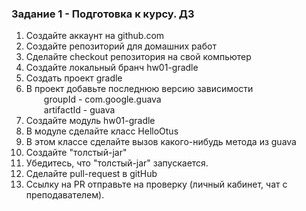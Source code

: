 ### Задание 1 - Подготовка к курсу. ДЗ

1. Создайте аккаунт на github.com<br>
2. Создайте репозиторий для домашних работ<br>
3. Сделайте checkout репозитория на свой компьютер<br>
4. Создайте локальный бранч hw01-gradle<br>
5. Создать проект gradle<br>
6. В проект добавьте последнюю версию зависимости<br>
  groupId - com.google.guava<br>
  artifactId - guava<br>
7. Создайте модуль hw01-gradle<br>
8. В модуле сделайте класс HelloOtus<br>
9. В этом классе сделайте вызов какого-нибудь метода из guava<br>
10. Создайте "толстый-jar"<br>
11. Убедитесь, что "толстый-jar" запускается.<br>
12. Сделайте pull-request в gitHub<br>
12. Ссылку на PR отправьте на проверку (личный кабинет, чат с преподавателем).<br>
